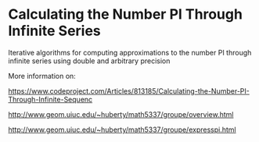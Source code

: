 # Calculating the Number PI Through Infinite Series

Iterative algorithms for computing approximations to the number PI through infinite series using double and arbitrary precision

More information on:

https://www.codeproject.com/Articles/813185/Calculating-the-Number-PI-Through-Infinite-Sequenc

http://www.geom.uiuc.edu/~huberty/math5337/groupe/overview.html

http://www.geom.uiuc.edu/~huberty/math5337/groupe/expresspi.html

